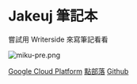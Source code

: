 # Jakeuj 筆記本

嘗試用 Writerside 來寫筆記看看

![miku-pre.png](miku-pre.png)

<seealso style="cards">
    <category ref="related">
       <a href="ABP.md"></a>
       <a href="gcp.md">Google Cloud Platform</a>
   </category>
   <category ref="external">
        <a href="https://www.dotblogs.com.tw/jakeuj/">點部落</a>
        <a href="https://github.com/jakeuj">Github</a>
   </category>
</seealso>